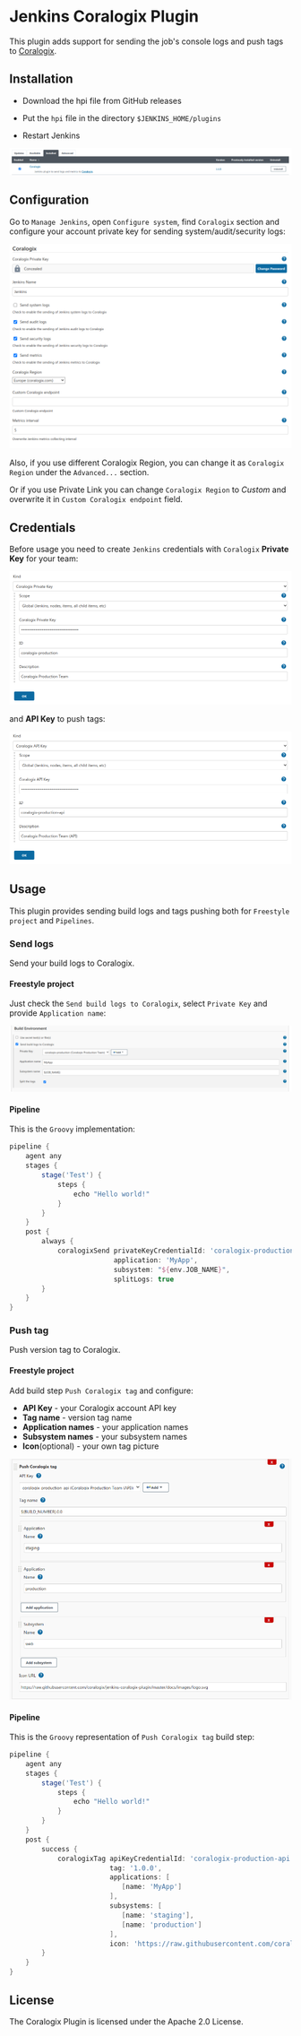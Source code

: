 # Jenkins Coralogix Plugin

This plugin adds support for sending the job's console logs and
push tags to [Coralogix](https://coralogix.com/).

## Installation

* Download the hpi file from GitHub releases

* Put the ``hpi`` file in the directory ``$JENKINS_HOME/plugins``

* Restart Jenkins

![Coralogix Plugin](docs/images/coralogix_plugin.png)

## Configuration

Go to ``Manage Jenkins``, open ``Configure system``,
find ``Coralogix`` section and configure your account private key
for sending system/audit/security logs:

![Coralogix Configuration](docs/images/coralogix_global_configuration.png)

Also, if you use different Coralogix Region, you can change it
as ``Coralogix Region`` under the ``Advanced...`` section.

Or if you use Private Link you can change ``Coralogix Region`` to *Custom* and overwrite it in ``Custom Coralogix endpoint`` field.

## Credentials

Before usage you need to create ``Jenkins`` credentials with
``Coralogix`` **Private Key** for your team:

![Coralogix Configuration](docs/images/coralogix_credentials.png)

and **API Key** to push tags:

![Coralogix Configuration](docs/images/coralogix_api_credentials.png)

## Usage

This plugin provides sending build logs and tags pushing
both for ``Freestyle project`` and ``Pipelines``.

### Send logs

Send your build logs to Coralogix.

#### Freestyle project

Just check the ``Send build logs to Coralogix``,
select ``Private Key`` and provide ``Application name``:

![Coralogix Logs](docs/images/coralogix_send_logs.png)

#### Pipeline

This is the ``Groovy`` implementation:

```groovy
pipeline {
    agent any
    stages {
        stage('Test') {
            steps {
                echo "Hello world!"
            }
        }
    }
    post {
        always {
            coralogixSend privateKeyCredentialId: 'coralogix-production',
                          application: 'MyApp',
                          subsystem: "${env.JOB_NAME}",
                          splitLogs: true
        }
    }
}
```

### Push tag

Push version tag to Coralogix.

#### Freestyle project

Add build step ``Push Coralogix tag`` and configure:

* **API Key** - your Coralogix account API key
* **Tag name** - version tag name
* **Application names** - your application names
* **Subsystem names** - your subsystem names
* **Icon**(optional) - your own tag picture

![Coralogix Tag](docs/images/coralogix_push_tag.png)

#### Pipeline

This is the ``Groovy`` representation of ``Push Coralogix tag`` build step:

```groovy
pipeline {
    agent any
    stages {
        stage('Test') {
            steps {
                echo "Hello world!"
            }
        }
    }
    post {
        success {
            coralogixTag apiKeyCredentialId: 'coralogix-production-api',
                         tag: '1.0.0',
                         applications: [
                            [name: 'MyApp']
                         ],
                         subsystems: [
                            [name: 'staging'],
                            [name: 'production']
                         ],
                         icon: 'https://raw.githubusercontent.com/coralogix/jenkins-coralogix-plugin/master/docs/images/logo.svg'
        }
    }
}
```

## License

The Coralogix Plugin is licensed under the Apache 2.0 License.